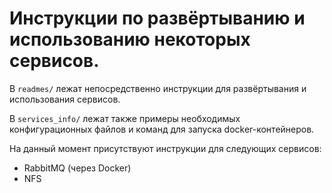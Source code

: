 # Инструкции по развёртыванию и использованию некоторых сервисов.

В `readmes/` лежат непосредственно инструкции для развёртывания и использования сервисов.

В `services_info/` лежат также примеры необходимых конфигурационных файлов и команд для запуска docker-контейнеров.

На данный момент присутствуют инструкции для следующих сервисов:

* RabbitMQ (через Docker)
* NFS
